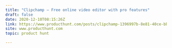 ```yaml
---
title: "Clipchamp — Free online video editor with pro features"
draft: false
date: 2020-12-10T08:15:26Z
link: https://www.producthunt.com/posts/clipchamp-1396997b-8e81-40ce-bb1a-5b510019aedf?utm_medium=RSS&utm_source=hune
site: www.producthunt.com
topic: product hunt  

---
```


